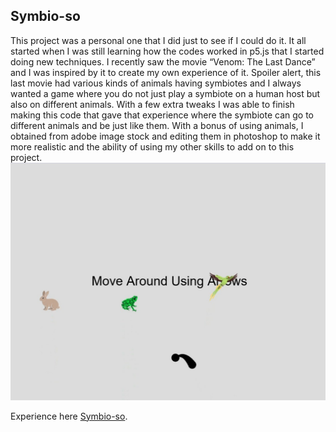 ## Symbio-so

This project was a personal one that I did just to see if I could do it. It all started when I was still learning how the codes worked in p5.js that I started doing new techniques. I recently saw the movie “Venom: The Last Dance” and I was inspired by it to create my own experience of it. Spoiler alert, this last movie had various kinds of animals having symbiotes and I always wanted a game where you do not just play a symbiote on a human host but also on different animals. With a few extra tweaks I was able to finish making this code that gave that experience where the symbiote can go to different animals and be just like them. With a bonus of using animals, I obtained from adobe image stock and editing them in photoshop to make it more realistic and the ability of using my other skills to add on to this project.
<img src="images/aliens.jpg?raw=true"/>



Experience here [Symbio-so](https://editor.p5js.org/diazcarlosjosue1/sketches/MdkZqLZAj/).
